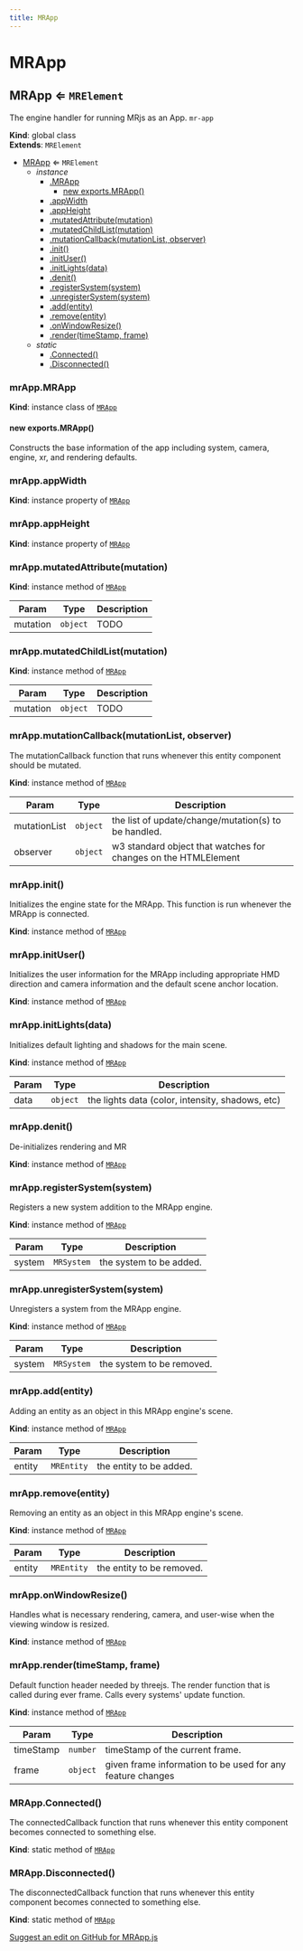```yaml
---
title: MRApp
---
```

# MRApp

<a name="MRApp"></a>

## MRApp ⇐ <code>MRElement</code>
The engine handler for running MRjs as an App. `mr-app`

**Kind**: global class  
**Extends**: <code>MRElement</code>  

* [MRApp](#MRApp) ⇐ <code>MRElement</code>
    * _instance_
        * [.MRApp](#MRApp+MRApp)
            * [new exports.MRApp()](#new_MRApp+MRApp_new)
        * [.appWidth](#MRApp+appWidth)
        * [.appHeight](#MRApp+appHeight)
        * [.mutatedAttribute(mutation)](#MRApp+mutatedAttribute)
        * [.mutatedChildList(mutation)](#MRApp+mutatedChildList)
        * [.mutationCallback(mutationList, observer)](#MRApp+mutationCallback)
        * [.init()](#MRApp+init)
        * [.initUser()](#MRApp+initUser)
        * [.initLights(data)](#MRApp+initLights)
        * [.denit()](#MRApp+denit)
        * [.registerSystem(system)](#MRApp+registerSystem)
        * [.unregisterSystem(system)](#MRApp+unregisterSystem)
        * [.add(entity)](#MRApp+add)
        * [.remove(entity)](#MRApp+remove)
        * [.onWindowResize()](#MRApp+onWindowResize)
        * [.render(timeStamp, frame)](#MRApp+render)
    * _static_
        * [.Connected()](#MRApp.Connected)
        * [.Disconnected()](#MRApp.Disconnected)

<a name="MRApp+MRApp"></a>

### mrApp.MRApp
**Kind**: instance class of [<code>MRApp</code>](#MRApp)  
<a name="new_MRApp+MRApp_new"></a>

#### new exports.MRApp()
Constructs the base information of the app including system, camera, engine, xr, and rendering defaults.

<a name="MRApp+appWidth"></a>

### mrApp.appWidth
**Kind**: instance property of [<code>MRApp</code>](#MRApp)  
<a name="MRApp+appHeight"></a>

### mrApp.appHeight
**Kind**: instance property of [<code>MRApp</code>](#MRApp)  
<a name="MRApp+mutatedAttribute"></a>

### mrApp.mutatedAttribute(mutation)
**Kind**: instance method of [<code>MRApp</code>](#MRApp)  

| Param | Type | Description |
| --- | --- | --- |
| mutation | <code>object</code> | TODO |

<a name="MRApp+mutatedChildList"></a>

### mrApp.mutatedChildList(mutation)
**Kind**: instance method of [<code>MRApp</code>](#MRApp)  

| Param | Type | Description |
| --- | --- | --- |
| mutation | <code>object</code> | TODO |

<a name="MRApp+mutationCallback"></a>

### mrApp.mutationCallback(mutationList, observer)
The mutationCallback function that runs whenever this entity component should be mutated.

**Kind**: instance method of [<code>MRApp</code>](#MRApp)  

| Param | Type | Description |
| --- | --- | --- |
| mutationList | <code>object</code> | the list of update/change/mutation(s) to be handled. |
| observer | <code>object</code> | w3 standard object that watches for changes on the HTMLElement |

<a name="MRApp+init"></a>

### mrApp.init()
Initializes the engine state for the MRApp. This function is run whenever the MRApp is connected.

**Kind**: instance method of [<code>MRApp</code>](#MRApp)  
<a name="MRApp+initUser"></a>

### mrApp.initUser()
Initializes the user information for the MRApp including appropriate HMD direction and camera information and the default scene anchor location.

**Kind**: instance method of [<code>MRApp</code>](#MRApp)  
<a name="MRApp+initLights"></a>

### mrApp.initLights(data)
Initializes default lighting and shadows for the main scene.

**Kind**: instance method of [<code>MRApp</code>](#MRApp)  

| Param | Type | Description |
| --- | --- | --- |
| data | <code>object</code> | the lights data (color, intensity, shadows, etc) |

<a name="MRApp+denit"></a>

### mrApp.denit()
De-initializes rendering and MR

**Kind**: instance method of [<code>MRApp</code>](#MRApp)  
<a name="MRApp+registerSystem"></a>

### mrApp.registerSystem(system)
Registers a new system addition to the MRApp engine.

**Kind**: instance method of [<code>MRApp</code>](#MRApp)  

| Param | Type | Description |
| --- | --- | --- |
| system | <code>MRSystem</code> | the system to be added. |

<a name="MRApp+unregisterSystem"></a>

### mrApp.unregisterSystem(system)
Unregisters a system from the MRApp engine.

**Kind**: instance method of [<code>MRApp</code>](#MRApp)  

| Param | Type | Description |
| --- | --- | --- |
| system | <code>MRSystem</code> | the system to be removed. |

<a name="MRApp+add"></a>

### mrApp.add(entity)
Adding an entity as an object in this MRApp engine's scene.

**Kind**: instance method of [<code>MRApp</code>](#MRApp)  

| Param | Type | Description |
| --- | --- | --- |
| entity | <code>MREntity</code> | the entity to be added. |

<a name="MRApp+remove"></a>

### mrApp.remove(entity)
Removing an entity as an object in this MRApp engine's scene.

**Kind**: instance method of [<code>MRApp</code>](#MRApp)  

| Param | Type | Description |
| --- | --- | --- |
| entity | <code>MREntity</code> | the entity to be removed. |

<a name="MRApp+onWindowResize"></a>

### mrApp.onWindowResize()
Handles what is necessary rendering, camera, and user-wise when the viewing window is resized.

**Kind**: instance method of [<code>MRApp</code>](#MRApp)  
<a name="MRApp+render"></a>

### mrApp.render(timeStamp, frame)
Default function header needed by threejs. The render function that is called during ever frame. Calls every systems' update function.

**Kind**: instance method of [<code>MRApp</code>](#MRApp)  

| Param | Type | Description |
| --- | --- | --- |
| timeStamp | <code>number</code> | timeStamp of the current frame. |
| frame | <code>object</code> | given frame information to be used for any feature changes |

<a name="MRApp.Connected"></a>

### MRApp.Connected()
The connectedCallback function that runs whenever this entity component becomes connected to something else.

**Kind**: static method of [<code>MRApp</code>](#MRApp)  
<a name="MRApp.Disconnected"></a>

### MRApp.Disconnected()
The disconnectedCallback function that runs whenever this entity component becomes connected to something else.

**Kind**: static method of [<code>MRApp</code>](#MRApp)  
<div class='centered'><a href='https://github.com/volumetrics-io/mrjs/edit/main/src/core/MRApp.js' target='_blank'>Suggest an edit on GitHub for MRApp.js</a></div>
